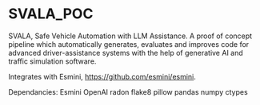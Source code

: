 # SVALA_POC
SVALA, Safe Vehicle Automation with LLM Assistance. A proof of concept pipeline which automatically generates, evaluates and improves code for advanced driver-assistance systems with the help of generative AI and traffic simulation software. 

Integrates with Esmini, https://github.com/esmini/esmini.

Dependancies:
Esmini
OpenAI
radon
flake8
pillow
pandas
numpy
ctypes


